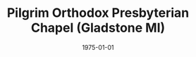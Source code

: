 ---
date: &id001 1975-01-01
end_date: null
location:
  address: null
  city: Gladstone
  state: MI
minister:
- end: 1980-01-01
  name: Henry Phillips
  start: 1975-01-01
  type: pastor
ministers:
- Henry Phillips
name: Pilgrim Orthodox Presbyterian Chapel
names: null
origination_date: *id001
raw_data: "MI\nGladstone\nPilgrim Orthodox Presbyterian Chapel  (1975\u2013\
  1980)\nPastor: Henry Phillips, 1975\u201380"
received_from: null
states:
- MI
status:
  active: false
  end_date: 1980-01-01
  reason: null
  received_from: null
  withdrawal_to: null
title: Pilgrim Orthodox Presbyterian Chapel (Gladstone MI)

---